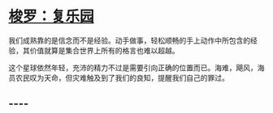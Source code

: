 <link href="../css/style.css" rel="stylesheet" type="text/css" />

# [梭罗：复乐园](http://m.99csw.com/book/10123/index.html)

<div class="p">

<span class="wavy">我们成熟靠的是信念而不是经验。动手做事，轻松顺畅的手上动作中所包含的经验，其价值就算是集合世界上所有的格言也难以超越。

<span class="wavy">这个星球依然年轻，充沛的精力不过是需要引向正确的位置而已。海难，飓风，海员农民叹为天命，但灾难触及到了我们的良知，提醒我们自己的罪过。

</div>

##  ----
